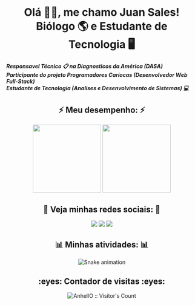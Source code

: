 
<h1 align="center"> Olá 👋🏼, me chamo Juan Sales! <br> Biólogo 🌎 e Estudante de Tecnologia 🖥 </h1>
<h5>Responsavel Técnico 📋 na Diagnosticos da América (DASA) <br> Participante do projeto Programadores Cariocas (Desenvolvedor Web Full-Stack) <br> Estudante de Tecnologia (Analises e Desenvolvimento de Sistemas) 💻</h5>

<h2 align="center"> ⚡️ Meu desempenho: ⚡️</h2>
<div align="center">
  <img height="180em" src="https://github-readme-stats.vercel.app/api?username=Juangsales&show_icons=true&theme=transparent&include_all_commits=true&count_private=true"/>
  <img height="180em" src="https://github-readme-stats.vercel.app/api/top-langs/?username=Juangsales&layout=compact&langs_count=7&theme=transparent"/>
</div>
  <h2 align="center"> 📱 Veja minhas redes sociais: 📱</h2>
<div align="center">
 
  <a href="https://instagram.com/_juansales_" target="_blank"><img src="https://img.shields.io/badge/-Instagram-%23E4405F?style=for-the-badge&logo=instagram&logoColor=white" target="_blank"></a>
  <a href = "mailto:juangomes.sales@gmail.com"><img src="https://img.shields.io/badge/-Gmail-%23333?style=for-the-badge&logo=gmail&logoColor=white" target="_blank"></a>
  <a href="https://www.linkedin.com/in/juan-sales-723524158/" target="_blank"><img src="https://img.shields.io/badge/-LinkedIn-%230077B5?style=for-the-badge&logo=linkedin&logoColor=white" target="_blank"></a>

 <h2 align="center"> 📊 Minhas atividades: 📊</h2>
  
  ![Snake animation](https://github.com/Juangsales/Juangsales/blob/output/github-contribution-grid-snake.svg)
  
 <h2 align="center">:eyes: Contador de visitas  :eyes:</h2>

<p align="center"><img src="https://profile-counter.glitch.me/{Juangsales}/count.svg" alt="AnhellO :: Visitor's Count" /></p>
 </div>
